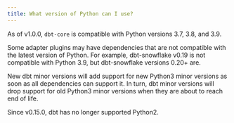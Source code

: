 ```yaml
---
title: What version of Python can I use?
---
```


As of v1.0.0, `dbt-core` is compatible with Python versions 3.7, 3.8, and 3.9.

Some adapter plugins may have dependencies that are not compatible with the latest version of Python. For example, dbt-snowflake v0.19 is not compatible with Python 3.9, but dbt-snowflake versions 0.20+ are.

New dbt minor versions will add support for new Python3 minor versions as soon as all dependencies can support it. In turn, dbt minor versions will drop support for old Python3 minor versions when they are about to reach end of life.

Since v0.15.0, dbt has no longer supported Python2.
